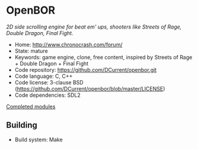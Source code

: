 # OpenBOR

_2D side scrolling engine for beat em' ups, shooters like Streets of Rage, Double Dragon, Final Fight._

- Home: http://www.chronocrash.com/forum/
- State: mature
- Keywords: game engine, clone, free content, inspired by Streets of Rage + Double Dragon + Final Fight
- Code repository: https://github.com/DCurrent/openbor.git
- Code language: C, C++
- Code license: 3-clause BSD (https://github.com/DCurrent/openbor/blob/master/LICENSE)
- Code dependencies: SDL2

[Completed modules](http://www.chronocrash.com/forum/index.php?board=10.0)

## Building

- Build system: Make